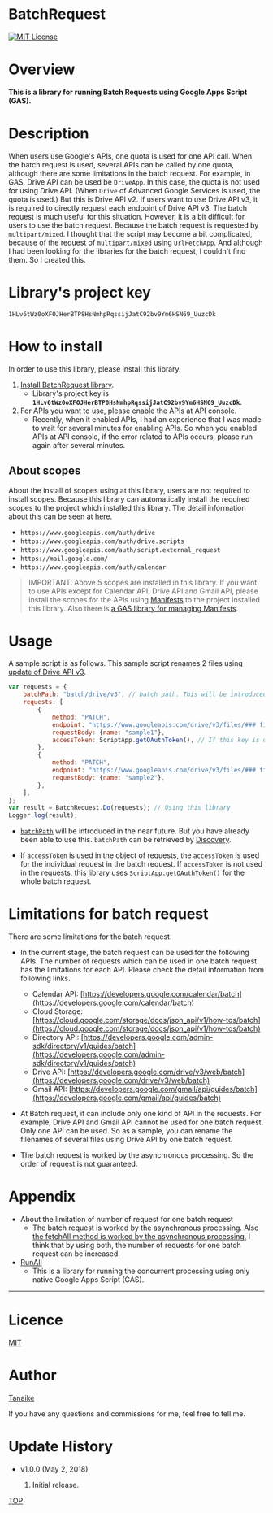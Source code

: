 BatchRequest
=====

<a name="TOP"></a>
[![MIT License](http://img.shields.io/badge/license-MIT-blue.svg?style=flat)](LICENCE)

<a name="Overview"></a>
# Overview
**This is a library for running Batch Requests using Google Apps Script (GAS).**


<a name="Description"></a>
# Description
When users use Google's APIs, one quota is used for one API call. When the batch request is used, several APIs can be called by one quota, although there are some limitations in the batch request. For example, in GAS, Drive API can be used be ``DriveApp``. In this case, the quota is not used for using Drive API. (When ``Drive`` of Advanced Google Services is used, the quota is used.) But this is Drive API v2. If users want to use Drive API v3, it is required to directly request each endpoint of Drive API v3. The batch request is much useful for this situation. However, it is a bit difficult for users to use the batch request. Because the batch request is requested by ``multipart/mixed``. I thought that the script may become a bit complicated, because of the request of ``multipart/mixed`` using ``UrlFetchApp``. And although I had been looking for the libraries for the batch request, I couldn't find them. So I created this.


# Library's project key
~~~
1HLv6tWz0oXFOJHerBTP8HsNmhpRqssijJatC92bv9Ym6HSN69_UuzcDk
~~~


<a name="Howtoinstall"></a>
# How to install
In order to use this library, please install this library.

1. [Install BatchRequest library](https://developers.google.com/apps-script/guides/libraries).
    - Library's project key is **``1HLv6tWz0oXFOJHerBTP8HsNmhpRqssijJatC92bv9Ym6HSN69_UuzcDk``**.
1. For APIs you want to use, please enable the APIs at API console.
    - Recently, when it enabled APIs, I had an experience that I was made to wait for several minutes for enabling APIs. So when you enabled APIs at API console, if the error related to APIs occurs, please run again after several minutes.


## About scopes
About the install of scopes using at this library, users are not required to install scopes. Because this library can automatically install the required scopes to the project which installed this library. The detail information about this can be seen at [here](https://gist.github.com/tanaikech/23ddf599a4155b66f1029978bba8153b).

- ``https://www.googleapis.com/auth/drive``
- ``https://www.googleapis.com/auth/drive.scripts``
- ``https://www.googleapis.com/auth/script.external_request``
- ``https://mail.google.com/``
- ``https://www.googleapis.com/auth/calendar``

> IMPORTANT: Above 5 scopes are installed in this library. If you want to use APIs except for Calendar API, Drive API and Gmail API, please install the scopes for the APIs using [Manifests](https://developers.google.com/apps-script/concepts/manifests) to the project installed this library. Also there is [a GAS library for managing Manifests](https://github.com/tanaikech/ManifestsApp).


# Usage
A sample script is as follows. This sample script renames 2 files using [update of Drive API v3](https://developers.google.com/drive/v3/reference/files/update).

~~~javascript
var requests = {
    batchPath: "batch/drive/v3", // batch path. This will be introduced in the near future.
    requests: [
        {
            method: "PATCH",
            endpoint: "https://www.googleapis.com/drive/v3/files/### file ID1 ###?fields=name",
            requestBody: {name: "sample1"},
            accessToken: ScriptApp.getOAuthToken(), // If this key is used, this access token is used.
        },
        {
            method: "PATCH",
            endpoint: "https://www.googleapis.com/drive/v3/files/### file ID2 ###?fields=name",
            requestBody: {name: "sample2"},
        },
    ],
};
var result = BatchRequest.Do(requests); // Using this library
Logger.log(result);
~~~

- [``batchPath``](https://developers.google.com/drive/v3/web/batch#details) will be introduced in the near future. But you have already been able to use this. ``batchPath`` can be retrieved by [Discovery](https://developers.google.com/discovery/v1/reference/apis).

- If ``accessToken`` is used in the object of requests, the ``accessToken`` is used for the individual request in the batch request. If ``accessToken`` is not used in the requests, this library uses ``ScriptApp.getOAuthToken()`` for the whole batch request.


# Limitations for batch request
There are some limitations for the batch request.

- In the current stage, the batch request can be used for the following APIs. The number of requests which can be used in one batch request has the limitations for each API. Please check the detail information from following links.
    - Calendar API: [https://developers.google.com/calendar/batch](https://developers.google.com/calendar/batch)
    - Cloud Storage: [https://cloud.google.com/storage/docs/json_api/v1/how-tos/batch](https://cloud.google.com/storage/docs/json_api/v1/how-tos/batch)
    - Directory API: [https://developers.google.com/admin-sdk/directory/v1/guides/batch](https://developers.google.com/admin-sdk/directory/v1/guides/batch)
    - Drive API: [https://developers.google.com/drive/v3/web/batch](https://developers.google.com/drive/v3/web/batch)
    - Gmail API: [https://developers.google.com/gmail/api/guides/batch](https://developers.google.com/gmail/api/guides/batch)

- At Batch request, it can include only one kind of API in the requests. For example, Drive API and Gmail API cannot be used for one batch request. Only one API can be used. So as a sample, you can rename the filenames of several files using Drive API by one batch request.

- The batch request is worked by the asynchronous processing. So the order of request is not guaranteed.


# Appendix
- About the limitation of number of request for one batch request
    - The batch request is worked by the asynchronous processing. Also [the fetchAll method is worked by the asynchronous processing.](https://gist.github.com/tanaikech/c0f383034045ab63c19604139ecb0728) I think that by using both, the number of requests for one batch request can be increased.
- [RunAll](https://github.com/tanaikech/RunAll)
    - This is a library for running the concurrent processing using only native Google Apps Script (GAS).


-----

<a name="Licence"></a>
# Licence
[MIT](LICENCE)

<a name="Author"></a>
# Author
[Tanaike](https://tanaikech.github.io/about/)

If you have any questions and commissions for me, feel free to tell me.

<a name="Update_History"></a>
# Update History
* v1.0.0 (May 2, 2018)

    1. Initial release.


[TOP](#TOP)
